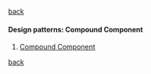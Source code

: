 [back](https://github.com/nygilgp/learn-patterns-designs-multi/)

#### Design patterns: Compound Component

1.  [Compound Component](https://github.com/nygilgp/learn-patterns-designs-multi/tree/compound)

[back](https://github.com/nygilgp/learn-patterns-designs-multi/)
